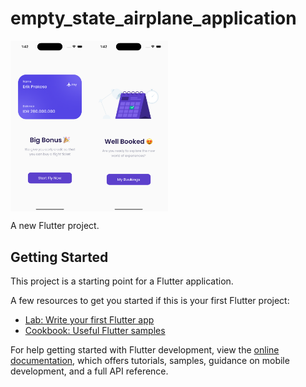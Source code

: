 # empty_state_airplane_application

<div style="display: flex;">
    <img src="https://github.com/erikprakoso/empty_state_airplane_application/blob/master/assets/images/Simulator%20Screenshot%20-%20iPhone%2015%20Pro%20-%202023-10-14%20at%2013.42.06.png" alt="Image" width="25%" height="50%">
    <img src="https://github.com/erikprakoso/empty_state_airplane_application/blob/master/assets/images/Simulator%20Screenshot%20-%20iPhone%2015%20Pro%20-%202023-10-14%20at%2013.42.10.png" alt="Image" width="25%" height="50%">
</div>

A new Flutter project.

## Getting Started

This project is a starting point for a Flutter application.

A few resources to get you started if this is your first Flutter project:

- [Lab: Write your first Flutter app](https://docs.flutter.dev/get-started/codelab)
- [Cookbook: Useful Flutter samples](https://docs.flutter.dev/cookbook)

For help getting started with Flutter development, view the
[online documentation](https://docs.flutter.dev/), which offers tutorials,
samples, guidance on mobile development, and a full API reference.
